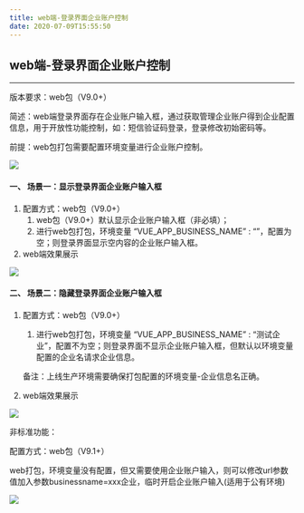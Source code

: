 ```yaml
---
title: web端-登录界面企业账户控制
date: 2020-07-09T15:55:50
---
```


## web端-登录界面企业账户控制

---

版本要求：web包（V9.0+）

简述：web端登录界面存在企业账户输入框，通过获取管理企业账户得到企业配置信息，用于开放性功能控制，如：短信验证码登录，登录修改初始密码等。

前提：web包打包需要配置环境变量进行企业账户控制。  
  
![](http://apaas.wxchina.com:8881/wp-content/uploads/web%E7%AB%AF-%E7%99%BB%E5%BD%95%E7%95%8C%E9%9D%A2%E4%BC%81%E4%B8%9A%E8%B4%A6%E6%88%B7%E6%8E%A7%E5%88%B6-1.png)

#### 一、 场景一：显示登录界面企业账户输入框

1. 配置方式：web包（V9.0+）
   1. web包（V9.0+）默认显示企业账户输入框（非必填）；
   2. 进行web包打包，环境变量 “VUE\_APP\_BUSINESS\_NAME” : “”，配置为空；则登录界面显示空内容的企业账户输入框。
2. web端效果展示  
  
![](http://apaas.wxchina.com:8881/wp-content/uploads/web%E7%AB%AF-%E7%99%BB%E5%BD%95%E7%95%8C%E9%9D%A2%E4%BC%81%E4%B8%9A%E8%B4%A6%E6%88%B7%E6%8E%A7%E5%88%B6-2.png)

#### 二、 场景二：隐藏登录界面企业账户输入框

1. 配置方式：web包（V9.0+）
   1. 进行web包打包，环境变量 “VUE\_APP\_BUSINESS\_NAME” : “测试企业”，配置不为空；则登录界面不显示企业账户输入框，但默认以环境变量配置的企业名请求企业信息。

   备注：上线生产环境需要确保打包配置的环境变量-企业信息名正确。
2. web端效果展示  
  
![](http://apaas.wxchina.com:8881/wp-content/uploads/web%E7%AB%AF-%E7%99%BB%E5%BD%95%E7%95%8C%E9%9D%A2%E4%BC%81%E4%B8%9A%E8%B4%A6%E6%88%B7%E6%8E%A7%E5%88%B6-3.png)

非标准功能：  
  
配置方式：web包（V9.1+）  
  
web打包，环境变量没有配置，但又需要使用企业账户输入，则可以修改url参数值加入参数businessname=xxx企业，临时开启企业账户输入(适用于公有环境)  
  
![](http://apaas.wxchina.com:8881/wp-content/uploads/web%E7%AB%AF-%E7%99%BB%E5%BD%95%E7%95%8C%E9%9D%A2%E4%BC%81%E4%B8%9A%E8%B4%A6%E6%88%B7%E6%8E%A7%E5%88%B6-4.png)